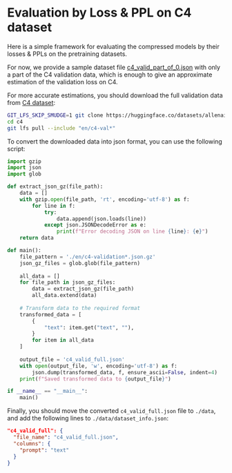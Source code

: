 # Evaluation by Loss & PPL on C4 dataset

Here is a simple framework for evaluating the compressed models by their losses & PPLs on the pretraining datasets.

For now, we provide a sample dataset file [c4_valid_part_of_0.json](..%2F..%2F..%2Fdata%2Fc4_valid_part_of_0.json) with only a part of the C4 validation data, which is enough to give an approximate estimation of the validation loss on C4.

For more accurate estimations, you should download the full validation data from [C4 dataset](https://huggingface.co/datasets/allenai/c4):

```bash
GIT_LFS_SKIP_SMUDGE=1 git clone https://huggingface.co/datasets/allenai/c4
cd c4
git lfs pull --include "en/c4-val*"
```

To convert the downloaded data into json format, you can use the following script:

```python
import gzip
import json
import glob

def extract_json_gz(file_path):
    data = []
    with gzip.open(file_path, 'rt', encoding='utf-8') as f:
        for line in f:
            try:
                data.append(json.loads(line))
            except json.JSONDecodeError as e:
                print(f"Error decoding JSON on line {line}: {e}")
    return data

def main():
    file_pattern = './en/c4-validation*.json.gz' 
    json_gz_files = glob.glob(file_pattern)
    
    all_data = []
    for file_path in json_gz_files:
        data = extract_json_gz(file_path)
        all_data.extend(data)
    
    # Transform data to the required format
    transformed_data = [
        {
            "text": item.get("text", ""),
        }
        for item in all_data
    ]
    
    output_file = 'c4_valid_full.json'
    with open(output_file, 'w', encoding='utf-8') as f:
        json.dump(transformed_data, f, ensure_ascii=False, indent=4)
    print(f"Saved transformed data to {output_file}")

if __name__ == "__main__":
    main()
```

Finally, you should move the converted `c4_valid_full.json` file to `./data`, and add the following lines to `./data/dataset_info.json`:

```json
"c4_valid_full": {
  "file_name": "c4_valid_full.json",
  "columns": {
    "prompt": "text"
  }
}
```
